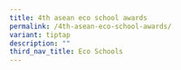```yaml
---
title: 4th asean eco school awards
permalink: /4th-asean-eco-school-awards/
variant: tiptap
description: ""
third_nav_title: Eco Schools
---
```

